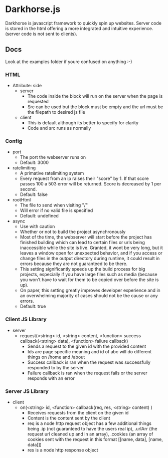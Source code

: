 # Darkhorse.js
Darkhorse is javascript framework to quickly spin up websites. Server code is stored in the html offering a more integrated and intuitive experience. (server code is not sent to clients).

## Docs
Look at the examples folder if youre confused on anything :-)
### HTML
- Attribute: side
	- server
		- The code inside the block will run on the server when the page is requested
		- Src can be used but the block must be empty and the url must be the filepath to desired js file
	- client
		- This is default although its better to specify for clarity
		- Code and src runs as normally

### Config
- port
	- The port the webserver runs on 
	- Default: 3000
- ratelimiting
	- A primative ratelimiting system
	- Every request from an ip raises their "score" by 1. If that score passes 100 a 503 error will be returned. Score is decreased by 1 per second.
	- Default: false
- rootHtml
	- The file to send when visiting "/"
	- Will error if no valid file is specified
	- Default: undefined
- async
	- Use with caution
	- Whether or not to build the project asynchronously
	- Most of the time, the webserver will start before the project has finished building which can lead to certain files or urls being inaccessible while the site is live. Granted, it wont be very long, but it leaves a window open for unexpected behavior, and if you access or change files in the output directory during runtime, it could result in errors because they are not guaranteed to be there.
	- This setting significantly speeds up the build process for big projects, especially if you have large files such as media (because you won't have to wait for them to be copied over before the site is up).
	- On paper, this setting greatly improves developer experience and in an overwhelming majority of cases should not be the cause or any errors.
	- Default: true

### Client JS Library
- server
	- request(\<string\> id, \<string\> content, \<function\> success callback(\<string\> data), \<function\> failure callback)
  		- Sends a request to the given id with the provided content
  		- Ids are page specific meaning and id of abc will do different things on /home and /about
  		- Success callback is ran when the request was successfully responded to by the server
		- Failure callback is ran when the request fails or the server responds with an error
 ### Server JS Library
- client
	- on(\<string\> id, \<function\> callback(req, res, \<string\> content) )
		- Receives requests from the client on the given id
		- Content is the content sent by the client
		- req is a node http request object has a few additional things being .ip (not guaranteed to have the users real ip), .urlArr (the request url cleaned up and in an array), .cookies (an array of cookies sent with the request in this format [[name, data], [name, data]])
		- res is a node http response object
